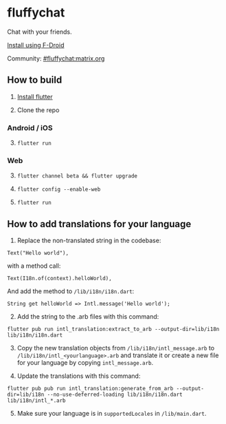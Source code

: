 # fluffychat

Chat with your friends.

[Install using F-Droid](https://mtrnord.gitlab.io/fluffychat-flutter-fdroid/fdroid/repo/)

Community: [#fluffychat:matrix.org](https://matrix.to/#/#fluffychat:matrix.org)

## How to build

1. [Install flutter](https://flutter.dev)

2. Clone the repo

### Android / iOS

3. `flutter run`

### Web

3. `flutter channel beta && flutter upgrade`

4. `flutter config --enable-web`

5. `flutter run`

## How to add translations for your language

1. Replace the non-translated string in the codebase:
```
Text("Hello world"),
```
with a method call:
```
Text(I18n.of(context).helloWorld),
```
And add the method to `/lib/i18n/i18n.dart`:
```
String get helloWorld => Intl.message('Hello world');
```

2. Add the string to the .arb files with this command:
```
flutter pub run intl_translation:extract_to_arb --output-dir=lib/i18n lib/i18n/i18n.dart
```

3. Copy the new translation objects from `/lib/i18n/intl_message.arb` to `/lib/i18n/intl_<yourlanguage>.arb` and translate it or create a new file for your language by copying `intl_message.arb`.

4. Update the translations with this command:
```
flutter pub pub run intl_translation:generate_from_arb --output-dir=lib/i18n --no-use-deferred-loading lib/i18n/i18n.dart lib/i18n/intl_*.arb
```

5. Make sure your language is in `supportedLocales` in `/lib/main.dart`.